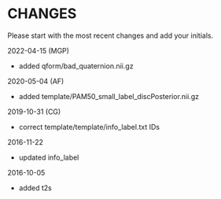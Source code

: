 CHANGES
=======

Please start with the most recent changes and add your initials.

2022-04-15 (MGP)
- added qform/bad_quaternion.nii.gz

2020-05-04 (AF)
- added template/PAM50_small_label_discPosterior.nii.gz

2019-10-31 (CG)
- correct template/template/info_label.txt IDs

2016-11-22
- updated info_label

2016-10-05
- added t2s
